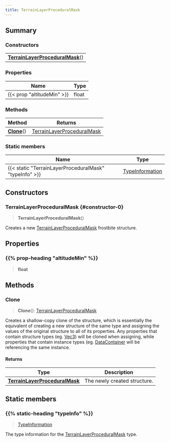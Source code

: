 ```yaml
---
title: TerrainLayerProceduralMask
---
```



## Summary
### Constructors
| |
| ----------- |
| **[TerrainLayerProceduralMask](#constructor-0)**() |

### Properties
| Name | Type |
| ---- | ---- |
| {{< prop "altitudeMin" >}} | float |

### Methods
| Method | Returns |
| ------ | ---- |
| **[Clone](#clone)**() | [TerrainLayerProceduralMask](/vext/ref/fb/terrainlayerproceduralmask) |

### Static members
| Name | Type |
| ---- | ---- |
| {{< static "TerrainLayerProceduralMask" "typeInfo" >}} | [TypeInformation](/vext/ref/shared/class/typeinformation) |

## Constructors
### TerrainLayerProceduralMask {#constructor-0}
> **TerrainLayerProceduralMask**()

Creates a new [TerrainLayerProceduralMask](/vext/ref/fb/terrainlayerproceduralmask) frostbite structure.

## Properties
### {{% prop-heading "altitudeMin" %}}
> **float**

## Methods
### Clone
> **Clone**(): [TerrainLayerProceduralMask](/vext/ref/fb/terrainlayerproceduralmask)

Creates a shallow-copy clone of the structure, which is essentially the equivalent of creating a new structure of the same type and assigning the values of the original structure to all of its properties. Any properties that contain structure types (eg. [Vec3](/vext/ref/shared/class/vec3)) will be cloned when assigning, while properties that contain instance types (eg. [DataContainer](/vext/ref/shared/class/datacontainer) will be referencing the same instance.

#### Returns
| Type | Description |
| ---- | ----------- |
| **[TerrainLayerProceduralMask](/vext/ref/fb/terrainlayerproceduralmask)** | The newly created structure. |

## Static members
### {{% static-heading "typeInfo" %}}
> [TypeInformation](/vext/ref/shared/class/typeinformation)

The type information for the [TerrainLayerProceduralMask](/vext/ref/fb/terrainlayerproceduralmask) type.

